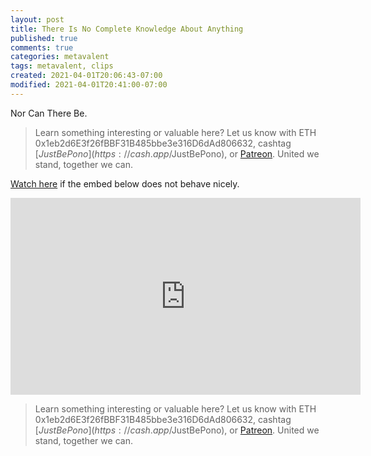 ```yaml
---
layout: post
title: There Is No Complete Knowledge About Anything
published: true
comments: true
categories: metavalent
tags: metavalent, clips
created: 2021-04-01T20:06:43-07:00
modified: 2021-04-01T20:41:00-07:00
---
```


Nor Can There Be.

> Learn something interesting or valuable here? Let us know with ETH 0x1eb2d6E3f26fBBF31B485bbe3e316D6dAd806632, cashtag [$JustBePono](https://cash.app/$JustBePono), or [Patreon](https://patreon.com/metavalent). United we stand, together we can.

[Watch here](https://youtu.be/ofdFJlyVlfk) if the embed below does not behave nicely. 

<div class="embed-container"><iframe width="560" height="315" src="https://www.youtube.com/embed/ofdFJlyVlfk" title="YouTube video player" frameborder="0" allow="accelerometer; autoplay; clipboard-write; encrypted-media; gyroscope; picture-in-picture" allowfullscreen></iframe></div>


> Learn something interesting or valuable here? Let us know with ETH 0x1eb2d6E3f26fBBF31B485bbe3e316D6dAd806632, cashtag [$JustBePono](https://cash.app/$JustBePono), or [Patreon](https://patreon.com/metavalent). United we stand, together we can.